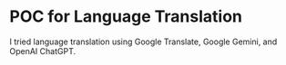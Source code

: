 # POC for Language Translation

I tried language translation using Google Translate, Google Gemini, and OpenAI ChatGPT.
